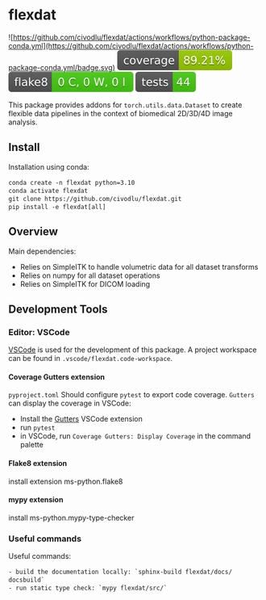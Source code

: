 # flexdat

![https://github.com/civodlu/flexdat/actions/workflows/python-package-conda.yml](https://github.com/civodlu/flexdat/actions/workflows/python-package-conda.yml/badge.svg)
![](ci/badges/coverage.svg)
![](ci/badges/flake.svg)
![](ci/badges/tests.svg)

This package provides addons for `torch.utils.data.Dataset` to create flexible data pipelines in the context of biomedical 2D/3D/4D image analysis.

## Install
Installation using conda:

    conda create -n flexdat python=3.10
    conda activate flexdat
    git clone https://github.com/civodlu/flexdat.git
    pip install -e flexdat[all]

## Overview

Main dependencies:
- Relies on SimpleITK to handle volumetric data for all dataset transforms
- Relies on numpy for all dataset operations
- Relies on SimpleITK for DICOM loading


## Development Tools
### Editor: VSCode
[VSCode](https://code.visualstudio.com/) is used for the development of this package. A project workspace can be found in `.vscode/flexdat.code-workspace`.

#### Coverage Gutters extension
`pyproject.toml` Should configure `pytest` to export code coverage. `Gutters` can display the coverage in VSCode:
- Install the [Gutters](https://marketplace.visualstudio.com/items?itemName=ryanluker.vscode-coverage-gutters) VSCode extension
- run `pytest`
- in VSCode, run `Coverage Gutters: Display Coverage` in the command palette

#### Flake8 extension
install extension ms-python.flake8

#### mypy extension
install ms-python.mypy-type-checker

### Useful commands
Useful commands:

    - build the documentation locally: `sphinx-build flexdat/docs/ docsbuild`
    - run static type check: `mypy flexdat/src/`

